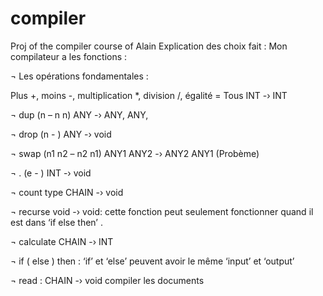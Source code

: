 # compiler
Proj of the compiler course of Alain
Explication des choix fait :
Mon compilateur a les fonctions :

¬	Les opérations fondamentales : 

Plus +, moins -, multiplication *, division /, égalité = Tous INT -› INT

¬	dup (n – n n) ANY -› ANY, ANY, 

¬	drop (n - ) ANY -› void

¬	swap (n1 n2 – n2 n1) ANY1 ANY2 -› ANY2 ANY1 (Probème)

¬	. (e - ) INT -› void

¬	count type CHAIN -› void

¬	recurse void -› void: cette fonction peut seulement fonctionner quand il est dans ‘if else then’ .

¬	calculate CHAIN -› INT

¬	if ( else ) then : ‘if’ et ‘else’ peuvent avoir le même ‘input’ et ‘output’

¬	read : CHAIN -› void compiler les documents
